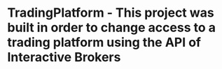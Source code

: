 # TradingPlatform - This project was built in order to change access to a trading platform using the API of Interactive Brokers
